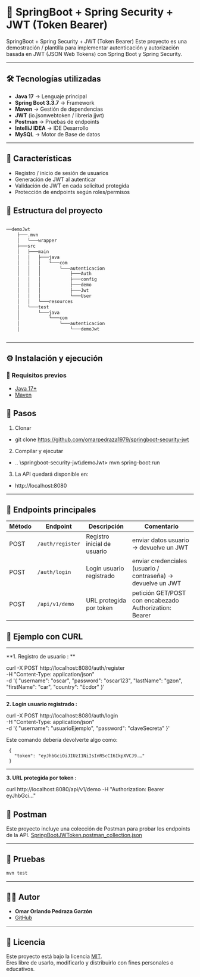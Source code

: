 
# 🚀 SpringBoot + Spring Security + JWT (Token Bearer)

SpringBoot + Spring Security + JWT (Token Bearer)
Este proyecto es una demostración / plantilla para implementar autenticación y autorización basada en JWT (JSON Web Tokens) con Spring Boot y Spring Security.

---

## 🛠️ Tecnologías utilizadas
- **Java 17** → Lenguaje principal  
- **Spring Boot 3.3.7** → Framework  
- **Maven** → Gestión de dependencias  
- **JWT** (io.jsonwebtoken / libreria jjwt)
- **Postman** → Pruebas de endpoints
- **IntelliJ IDEA** → IDE Desarrollo
- **MySQL** → Motor de Base de datos

---


## 🚀 Características

- Registro / inicio de sesión de usuarios
- Generación de JWT al autenticar
- Validación de JWT en cada solicitud protegida
- Protección de endpoints según roles/permisos


## 📂 Estructura del proyecto
```bash

──demoJwt
    ├───.mvn
    │   └───wrapper
    ├───src
    │   ├───main
    │   │   ├───java
    │   │   │   └───com
    │   │   │       └───autenticacion
    │   │   │           ├───Auth
    │   │   │           ├───config
    │   │   │           ├───demo
    │   │   │           ├───Jwt
    │   │   │           └───User
    │   │   └───resources
    │   └───test
    │       └───java
    │           └───com
    │               └───autenticacion
    │                   └───demoJwt



```
---

## ⚙️ Instalación y ejecución
### 🔹 Requisitos previos

- [Java 17+](https://adoptium.net/)
- [Maven](https://maven.apache.org/)


## 🔹 Pasos

1. Clonar

 - git clone https://github.com/omarpedraza1979/springboot-security-jwt

2. Compilar y ejecutar
 - .. \springboot-security-jwt\demoJwt>  mvn spring-boot:run


3. La API quedará disponible en:  
 - http://localhost:8080

---

## 📌 Endpoints principales

| Método | Endpoint        | Descripción                  | Comentario                                                     |
|--------|-----------------|------------------------------|----------------------------------------------------------------|
| POST   | `/auth/register`| Registro inicial de usuario  | enviar datos usuario → devuelve un JWT                         |
| POST   | `/auth/login`   | Login usuario registrado     | enviar credenciales (usuario / contraseña) → devuelve un JWT   | 
| POST   | `/api/v1/demo`  | URL protegida por token      | petición GET/POST con encabezado Authorization: Bearer <token> | 


## 🧪 Ejemplo con CURL

---
**1. Registro de usuario : **

 curl -X POST http://localhost:8080/auth/register \
     -H "Content-Type: application/json" \
     -d '{
             "username": "oscar",
             "password": "oscar123",
             "lastName": "gzon",
             "firstName": "car",
             "country": "Ecdor"
         }'
  
---
**2. Login usuario registrado :**

curl -X POST http://localhost:8080/auth/login \
  -H "Content-Type: application/json" \
  -d '{
        "username": "usuarioEjemplo",
        "password": "claveSecreta"
      }'


   Este comando debería devolverte algo como:

     {
       "token": "eyJhbGciOiJIUzI1NiIsInR5cCI6IkpXVCJ9.…"
     }

---
**3. URL protegida por token :**

curl http://localhost:8080/api/v1/demo
  -H "Authorization: Bearer eyJhbGci…"


## 🧪 Postman
Este proyecto incluye una colección de Postman para probar los endpoints de la API. 
[SpringBootJWToken.postman_collection.json](./SpringBootJWToken.postman_collection.json)


---
## 🧪 Pruebas
```bash
mvn test
```
---

## 👨‍💻 Autor
- **Omar Orlando Pedraza Garzón**
- [GitHub](https://github.com/omarpedraza1979)
---


## 📜 Licencia
Este proyecto está bajo la licencia [MIT](LICENSE).  
Eres libre de usarlo, modificarlo y distribuirlo con fines personales o educativos.


